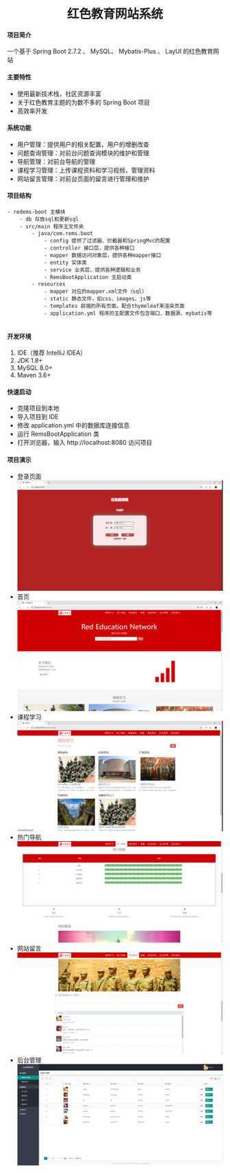 <h1 style="text-align: center">红色教育网站系统</h1>


#### 项目简介
一个基于 Spring Boot 2.7.2 、 MySQL、 Mybatis-Plus 、 LayUI 的红色教育网站

#### 主要特性
- 使用最新技术栈，社区资源丰富
- 关于红色教育主题的为数不多的 Spring Boot 项目
- 高效率开发

####  系统功能

- 用户管理：提供用户的相关配置，用户的增删改查
- 问题查询管理：对前台问题查询模块的维护和管理
- 导航管理：对前台导航的管理
- 课程学习管理：上传课程资料和学习视频，管理资料
- 网站留言管理：对前台页面的留言进行管理和维护



#### 项目结构

```
- redems-boot 主模块
    - db 存放sql和更新sql
    - src/main 程序主文件夹
        - java/com.rems.boot
            - config 提供了过滤器、拦截器和SpringMvc的配置
            - controller 接口层，提供各种接口
            - mapper 数据访问对象层，提供各种mapper接口
            - entity 实体类
            - service 业务层，提供各种逻辑和业务
            - RemsBootApplication 主启动类
        - resources
            - mapper 对应的mapper.xml文件（sql）
            - static 静态文件，如css、images、js等
            - templates 前端的所有页面，配合thymeleaf来渲染页面
            - application.yml 程序的主配置文件包含端口、数据源、mybatis等
        
```

#### 开发环境

1. IDE（推荐 IntelliJ IDEA）
2. JDK 1.8+
3. MySQL 8.0+
4. Maven 3.6+

#### 快速启动

- 克隆项目到本地
- 导入项目到 IDE
- 修改 application.yml 中的数据库连接信息
- 运行 RemsBootApplication 类
- 打开浏览器，输入 http://localhost:8080 访问项目

#### 项目演示

- 登录页面
![img_2.png](img_2.png)
- 首页
![img_3.png](img_3.png)
- 课程学习
![img_4.png](img_4.png)
- 热门导航
![img_5.png](img_5.png)
- 网站留言
![img_6.png](img_6.png)
- 后台管理
![img_7.png](img_7.png)